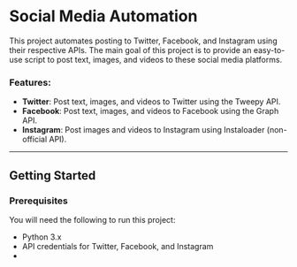 # Social Media Automation

This project automates posting to Twitter, Facebook, and Instagram using their respective APIs. The main goal of this project is to provide an easy-to-use script to post text, images, and videos to these social media platforms.

### Features:
- **Twitter**: Post text, images, and videos to Twitter using the Tweepy API.
- **Facebook**: Post text, images, and videos to Facebook using the Graph API.
- **Instagram**: Post images and videos to Instagram using Instaloader (non-official API).

---

## Getting Started

### Prerequisites

You will need the following to run this project:

- Python 3.x
- API credentials for Twitter, Facebook, and Instagram
- 
```bash

